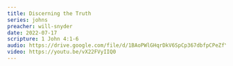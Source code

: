 ```yaml
---
title: Discerning the Truth
series: johns
preacher: will-snyder
date: 2022-07-17
scripture: 1 John 4:1-6
audio: https://drive.google.com/file/d/1BAoPWlGHqrDkV6SpCp367dbfpCPeZfYN/view
video: https://youtu.be/vX22FVyIIQ0
---
```

